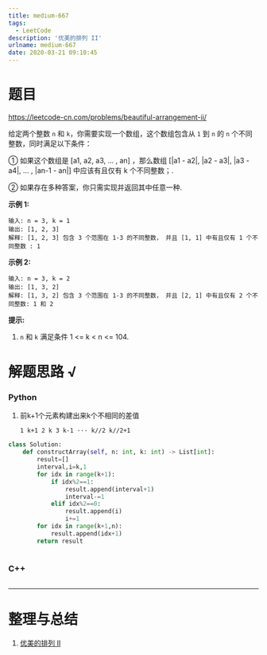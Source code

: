 ```yaml
---
title: medium-667
tags:
  - LeetCode
description: '优美的排列 II'
urlname: medium-667
date: 2020-03-21 09:10:45
---
```


# 题目

https://leetcode-cn.com/problems/beautiful-arrangement-ii/

给定两个整数 `n` 和 `k`，你需要实现一个数组，这个数组包含从 `1` 到 `n` 的 `n` 个不同整数，同时满足以下条件：

① 如果这个数组是 [a1, a2, a3, ... , an] ，那么数组 [|a1 - a2|, |a2 - a3|, |a3 - a4|, ... , |an-1 - an|] 中应该有且仅有 k 个不同整数；.

② 如果存在多种答案，你只需实现并返回其中任意一种.

**示例 1:**

```
输入: n = 3, k = 1
输出: [1, 2, 3]
解释: [1, 2, 3] 包含 3 个范围在 1-3 的不同整数， 并且 [1, 1] 中有且仅有 1 个不同整数 : 1
```

 

**示例 2:**

```
输入: n = 3, k = 2
输出: [1, 3, 2]
解释: [1, 3, 2] 包含 3 个范围在 1-3 的不同整数， 并且 [2, 1] 中有且仅有 2 个不同整数: 1 和 2
```

 

**提示:**

1.  `n` 和 `k` 满足条件 1 <= k < n <= 104.



# 解题思路 √

### Python

1. 前k+1个元素构建出来k个不相同的差值

   ```
   1 k+1 2 k 3 k-1 ··· k//2 k//2+1
   ```

   

```python
class Solution:
    def constructArray(self, n: int, k: int) -> List[int]:
        result=[]
        interval,i=k,1
        for idx in range(k+1):
            if idx%2==1:
                result.append(interval+1)
                interval-=1
            elif idx%2==0:
                result.append(i)
                i+=1
        for idx in range(k+1,n):
            result.append(idx+1)
        return result
```


```python

```



### C++

```cpp

```

---



# 整理与总结

1. [优美的排列 II](https://leetcode-cn.com/problems/beautiful-arrangement-ii/)

